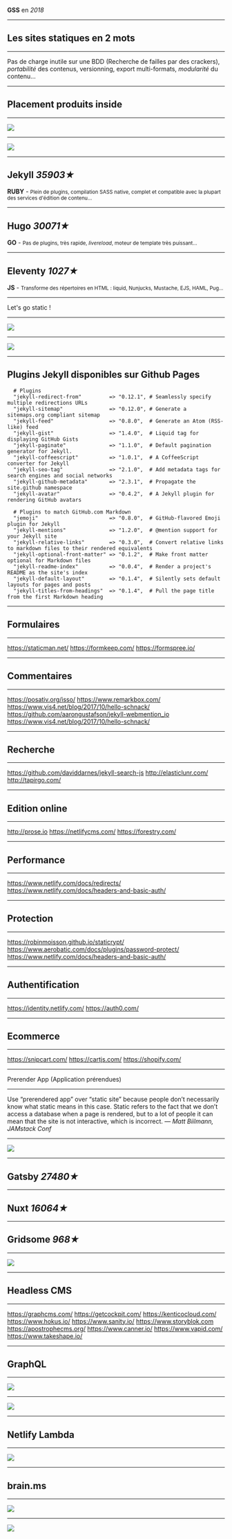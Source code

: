 __GSS__ en *2018*

---

## Les sites statiques en 2 mots

---

Pas de charge inutile sur une BDD (Recherche de failles par des crackers), *portabilité* des contenus, versionning, export multi-formats, *modularité* du contenu…

---

## Placement produits inside

---

<div>
<img src="/Gss-en-2018/imagescompany.jpg" class="center-image" />
</div>

---

<div>
<img src="/Gss-en-2018/imagesstaticgen.png" class="center-image" />
</div>

---

## Jekyll *35903★*
**RUBY** - <small>Plein de plugins, compilation SASS native, complet et compatible avec la plupart des services d'édition de contenu…</small>

---

## Hugo *30071★*
**GO** - <small>Pas de plugins, très rapide, *livereload*, moteur de template très puissant…</small>

---

## Eleventy *1027★*
**JS** - <small>Transforme des répertoires en HTML : liquid, Nunjucks, Mustache, EJS, HAML, Pug…</small>

---

Let's go static !

---

<div>
<img src="/Gss-en-2018/imagesstatic-site-JAMstack.png"  class="center-image" />
</div>

---

<div>
<img src="/Gss-en-2018/imagesstatic.png" class="center-image" />
</div>

---


## Plugins Jekyll disponibles sur Github Pages

```
  # Plugins
  "jekyll-redirect-from"         => "0.12.1", # Seamlessly specify multiple redirections URLs
  "jekyll-sitemap"               => "0.12.0", # Generate a sitemaps.org compliant sitemap
  "jekyll-feed"                  => "0.8.0",  # Generate an Atom (RSS-like) feed
  "jekyll-gist"                  => "1.4.0",  # Liquid tag for displaying GitHub Gists
  "jekyll-paginate"              => "1.1.0",  # Default pagination generator for Jekyll.
  "jekyll-coffeescript"          => "1.0.1",  # A CoffeeScript converter for Jekyll
  "jekyll-seo-tag"               => "2.1.0",  # Add metadata tags for search engines and social networks
  "jekyll-github-metadata"       => "2.3.1",  # Propagate the site.github namespace
  "jekyll-avatar"                => "0.4.2",  # A Jekyll plugin for rendering GitHub avatars

  # Plugins to match GitHub.com Markdown
  "jemoji"                       => "0.8.0",  # GitHub-flavored Emoji plugin for Jekyll
  "jekyll-mentions"              => "1.2.0",  # @mention support for your Jekyll site
  "jekyll-relative-links"        => "0.3.0",  # Convert relative links to markdown files to their rendered equivalents
  "jekyll-optional-front-matter" => "0.1.2",  # Make front matter optional for Markdown files
  "jekyll-readme-index"          => "0.0.4",  # Render a project's README as the site's index
  "jekyll-default-layout"        => "0.1.4",  # Silently sets default layouts for pages and posts
  "jekyll-titles-from-headings"  => "0.1.4",  # Pull the page title from the first Markdown heading
```

---

## Formulaires

---

https://staticman.net/
https://formkeep.com/
https://formspree.io/

---

## Commentaires

---

https://posativ.org/isso/
https://www.remarkbox.com/
https://www.vis4.net/blog/2017/10/hello-schnack/
https://github.com/aarongustafson/jekyll-webmention_io
https://www.vis4.net/blog/2017/10/hello-schnack/

---

## Recherche

---

https://github.com/daviddarnes/jekyll-search-js
http://elasticlunr.com/
http://tapirgo.com/

---

## Edition online

---

http://prose.io
https://netlifycms.com/
https://forestry.com/

---

## Performance

---

https://www.netlify.com/docs/redirects/
https://www.netlify.com/docs/headers-and-basic-auth/

---

## Protection

---

https://robinmoisson.github.io/staticrypt/
https://www.aerobatic.com/docs/plugins/password-protect/
https://www.netlify.com/docs/headers-and-basic-auth/


---

## Authentification

---

https://identity.netlify.com/
https://auth0.com/

---

## Ecommerce

---

https://snipcart.com/
https://cartjs.com/
https://shopify.com/

---

Prerender App (Application prérendues)

---

Use “prerendered app” over “static site” because people don’t necessarily know what static means in this case. Static refers to the fact that we don’t access a database when a page is rendered, but to a lot of people it can mean that the site is not interactive, which is incorrect. — *Matt Biilmann, JAMstack Conf*

---

<div>
<img src="/Gss-en-2018/imageswebriq-cms-for-the-jam-stack.jpg" class="center-image" />
</div>

---

## Gatsby *27480★*

---

## Nuxt *16064★*

---

## Gridsome *968★*

---

<div>
<img src="/Gss-en-2018/imagesgridsome-git-workflow.png" class="center-image" />
</div>

---

## Headless CMS

---

https://graphcms.com/
https://getcockpit.com/
https://kenticocloud.com/
https://www.hokus.io/
https://www.sanity.io/
https://www.storyblok.com
https://apostrophecms.org/
https://www.canner.io/
https://www.vapid.com/
https://www.takeshape.io/

---

## GraphQL

---

<div>
<img src="/Gss-en-2018/imagesgatsby.png" class="center-image" />
</div>

---

<div>
<img src="/Gss-en-2018/imagesgridsome-graphql.png" class="center-image" />
</div>

---


## Netlify Lambda

---

<div>
<img src="/Gss-en-2018/imagesnetlify-lambda.png" class="center-image" />
</div>

---

## brain.ms

---

<div>
<img src="/Gss-en-2018/imagesnetlify-brain.png" class="center-image" />
</div>

---

<div>
<img src="/Gss-en-2018/imageswebapp.jpg" class="center-image" />
</div>
